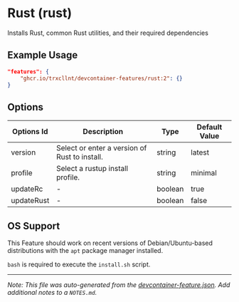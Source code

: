 
# Rust (rust)

Installs Rust, common Rust utilities, and their required dependencies

## Example Usage

```json
"features": {
    "ghcr.io/trxcllnt/devcontainer-features/rust:2": {}
}
```

## Options

| Options Id | Description | Type | Default Value |
|-----|-----|-----|-----|
| version | Select or enter a version of Rust to install. | string | latest |
| profile | Select a rustup install profile. | string | minimal |
| updateRc | - | boolean | true |
| updateRust | - | boolean | false |



## OS Support

This Feature should work on recent versions of Debian/Ubuntu-based distributions with the `apt` package manager installed.

`bash` is required to execute the `install.sh` script.


---

_Note: This file was auto-generated from the [devcontainer-feature.json](https://github.com/trxcllnt/devcontainer-features/blob/main/src/rust/devcontainer-feature.json).  Add additional notes to a `NOTES.md`._
